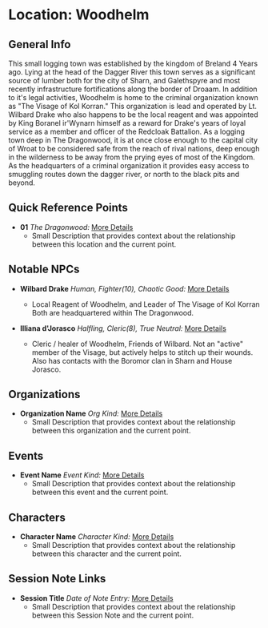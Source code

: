 # Location: Woodhelm

## General Info

This small logging town was established by the kingdom of Breland 4 Years ago. Lying at the head of the Dagger
River this town serves as a significant source of lumber both for the city of Sharn, and Galethspyre and most
recently infrastructure fortifications along the border of Droaam. In addition to it's legal activities,
Woodhelm is home to the criminal organization known as "The Visage of Kol Korran." This organization is lead and
operated by Lt. Wilbard Drake who also happens to be the local reagent and was appointed by King Boranel
ir'Wynarn himself as a reward for Drake's years of loyal service as a member and officer of the Redcloak
Battalion. As a logging town deep in The Dragonwood, it is at once close enough to the capital city of Wroat
to be considered safe from the reach of rival nations, deep enough in the wilderness to be away from the prying
eyes of most of the Kingdom. As the headquarters of a criminal organization it provides easy access to smuggling
routes down the dagger river, or north to the black pits and beyond.

## Quick Reference Points

- **01** *The Dragonwood:* [More Details](../quick_reference/01.md) 
  - Small Description that provides context about the relationship between this 
  location and the current point.
  
## Notable NPCs

- **Wilbard Drake** *Human, Fighter(10), Chaotic Good:* [More Details](../npcs/wilbard_drake_of_galethspyre.md) 
  - Local Reagent of Woodhelm, and Leader of The Visage of Kol Korran Both are headquartered within
  The Dragonwood.
  
- **Illiana d'Jorasco** *Halfling, Cleric(8), True Neutral:* [More Details](../npcs/illiana_d'jorasco.md)
  - Cleric / healer of Woodhelm, Friends of Wilbard. Not an "active" member of the Visage, but actively
  helps to stitch up their wounds. Also has contacts with the Boromor clan in Sharn and House Jorasco.
    
## Organizations

- **Organization Name** *Org Kind:* [More Details](../organizations/file_name) 
  - Small Description that provides context about the relationship between this 
  organization and the current point.
  
## Events

- **Event Name** *Event Kind:* [More Details](../events/file_name)
  - Small Description that provides context about the relationship between this 
  event and the current point.
  
## Characters

- **Character Name** *Character Kind:* [More Details](../characters/file_name) 
  - Small Description that provides context about the relationship between this 
  character and the current point.
  
## Session Note Links

- **Session Title** *Date of Note Entry:* [More Details](../session_notes/file_name)
  - Small Description that provides context about the relationship between this 
    Session Note and the current point.